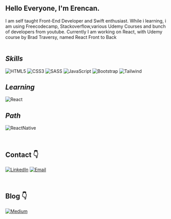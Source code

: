 ## Hello Everyone, I'm Erencan. 

I am self taught Front-End Developer and Swift enthusiast. While i learning, i am using Freecodecamp, Stackoverflow,various Udemy Courses and bunch of developers from youtube. Currently I am working on React, with Udemy course by Brad Traversy, named React Front to Back <br><br>




 ## _Skills_ &nbsp;&nbsp;&nbsp; 
 
 ![HTML5][#html] ![CSS3][#css] ![SASS][#sass] ![JavaScript][#javascript] ![Bootstrap][#bootstrap] ![Tailwind][#tailwind]

 ## _Learning_ &nbsp; 

 ![React][#react]

 ## _Path_ &nbsp;&nbsp; 
 
 ![ReactNative][#reactnative]


<br>

## Contact :point_down:

[![LinkedIn][#linkedin]][@linkedin] [![Email][#gmail]][@gmail]

<br>

## Blog :point_down:

[![Medium][#medium]][@medium]

[#html]: https://img.shields.io/badge/HTML5-E34F26?style=for-the-badge&logo=html5&logoColor=white
[#css]: https://img.shields.io/badge/CSS3-1572B6?style=for-the-badge&logo=css3&logoColor=white
[#sass]: https://img.shields.io/badge/Sass-CC6699?style=for-the-badge&logo=sass&logoColor=white
[#bootstrap]: 	https://img.shields.io/badge/Bootstrap-563D7C?style=for-the-badge&logo=bootstrap&logoColor=white
[#tailwind]: https://img.shields.io/badge/Tailwind_CSS-38B2AC?style=for-the-badge&logo=tailwind-css&logoColor=white
[#javascript]: 	https://img.shields.io/badge/JavaScript-323330?style=for-the-badge&logo=javascript&logoColor=F7DF1E
[#reactnative]: https://img.shields.io/badge/React_Native-20232A?style=for-the-badge&logo=react&logoColor=61DAFB
[#react]: https://img.shields.io/badge/React-20232A?style=for-the-badge&logo=react&logoColor=61DAFB
[#linkedin]: https://img.shields.io/badge/LinkedIn-0077B5?style=for-the-badge&logo=linkedin&logoColor=white
[#gmail]: https://img.shields.io/badge/Gmail-D14836?style=for-the-badge&logo=gmail&logoColor=white
[#stackoverflow]: https://img.shields.io/badge/Stack_Overflow-FE7A16?style=flat&logo=stack-overflow&logoColor=white
[#medium]: https://img.shields.io/badge/Medium-12100E?style=for-the-badge&logo=medium&logoColor=white
[@linkedin]: https://www.linkedin.com/in/erencan-ertem/
[@gmail]: mailto:eertem95@gmail.com "Send me an email!"
[@medium]: https://medium.com/@erencanertem
